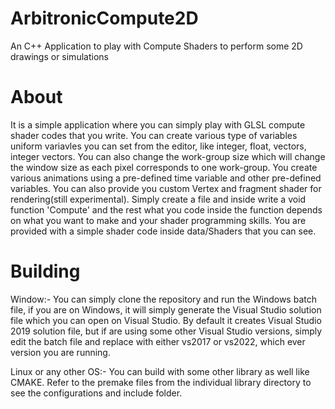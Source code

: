 # ArbitronicCompute2D
An C++ Application to play with Compute Shaders to perform some 2D drawings or simulations

# About
It is a simple application where you can simply play with GLSL compute shader codes that you write. You can create various type of variables uniform variavles you can set from the editor, like integer, float, vectors, integer vectors. You can also change the work-group size which will change the window size as each pixel corresponds to one work-group. You create various animations using a pre-defined time variable and other pre-defined variables. You can also provide you custom Vertex and fragment shader for rendering(still experimental). Simply create a file and inside write a void function 'Compute' and the rest what you code inside the function depends on what you want to make and your shader programming skills.
You are provided with a simple shader code inside data/Shaders that you can see.

# Building
Window:-
 You can simply clone the repository and run the Windows batch file, if you are on Windows, it will simply generate the Visual Studio solution file which you can open on Visual Studio.
 By default it creates Visual Studio 2019 solution file, but if are using some other Visual Studio versions, simply edit the batch file and replace with either vs2017 or vs2022, which ever version you are running.

Linux or any other OS:-
 You can build with some other library as well like CMAKE. Refer to the premake files from the individual library directory to see the configurations and include folder.
